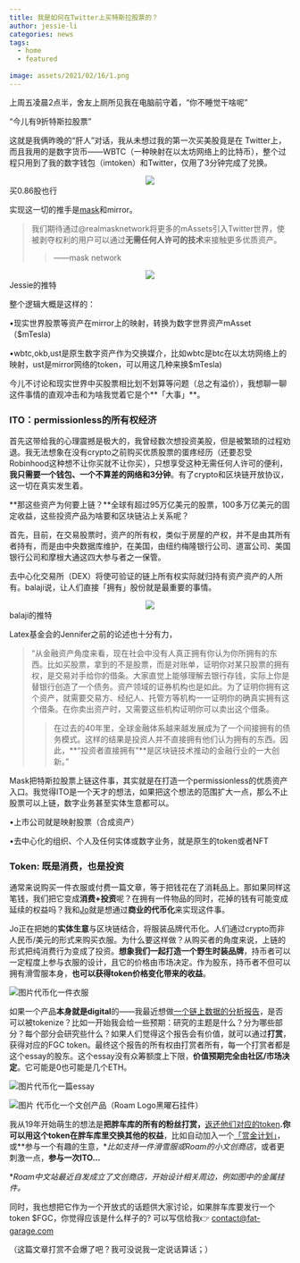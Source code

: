 ```yaml
---
title: 我是如何在Twitter上买特斯拉股票的？
author: jessie-li
categories: news
tags:
  - home
  - featured
 
image: assets/2021/02/16/1.png
---
```

上周五凌晨2点半，舍友上厕所见我在电脑前守着，“你不睡觉干啥呢”

“今儿有9折特斯拉股票”

这就是我俩昨晚的“肝人”对话，我从未想过我的第一次买美股竟是在 Twitter上，而且我用的是数字货币——WBTC（一种映射在以太坊网络上的比特币），整个过程只用到了我的数字钱包（imtoken）和Twitter，仅用了3分钟完成了兑换。

<div align=center><img src="/assets/2021/02/16/2.png"/></div>
买0.86股也行

实现这一切的推手是[mask](http://mp.weixin.qq.com/s?__biz=MzU5NjQxNzQ3Mw==&mid=2247485809&idx=2&sn=4ecf26012595f548d7e40a87ce291733&chksm=fe6247dfc915cec98c4559c193563284837261b9f65265bdf8f8fdb9e045aadd9b1c40d3ea68&scene=21#wechat_redirect)和mirror。

>我们期待通过@realmasknetwork将更多的mAssets引入Twitter世界，使被剥夺权利的用户可以通过**无需任何人许可的技术**来接触更多优质资产。
>>——mask network

<div align=center><img src="/assets/2021/02/16/3.png"/></div>Jessie的推特

整个逻辑大概是这样的：

•现实世界股票等资产在mirror上的映射，转换为数字世界资产mAsset（$mTesla)

•wbtc,okb,ust是原生数字资产作为交换媒介，比如wbtc是btc在以太坊网络上的映射，ust是mirror网络的token，可以用这几种来换$mTesla)

今儿不讨论和现实世界中买股票相比划不划算等问题（总之有溢价），我想聊一聊这件事情的直观冲击和为啥我觉着它是个**「大事」**。

### ITO：permissionless的所有权经济

首先这带给我的心理震撼是极大的，我曾经数次想投资美股，但是被繁琐的过程劝退。我无法想象在没有crypto之前购买优质股票的蛋疼经历（还要忍受Robinhood这种想不让你买就不让你买），只想享受这种无需任何人许可的便利，**我只需要一个钱包、一个不算差的网络和3分钟**。有了crypto和区块链开放协议，这一切在真实发生着。

**那这些资产为何要上链？**全球有超过95万亿美元的股票，100多万亿美元的固定收益，这些投资产品为啥要和区块链沾上关系呢？

首先，目前，在交易股票时，资产的所有权，类似于房屋的产权，并不是由其所有者持有，而是由中央数据库维护，在美国，由纽约梅隆银行公司、道富公司、美国银行公司和摩根大通这四大参与者之一保管。

去中心化交易所（DEX）将使可验证的链上所有权实际就归持有资产资产的人所有。balaji说，让人们直接「拥有」股份就是最重要的事情。

<div align=center><img src="/assets/2021/02/16/4.png"/></div>balaji的推特

Latex基金会的Jennifer之前的论述也十分有力，

>“从金融资产角度来看，现在社会中没有人真正拥有你认为你所拥有的东西。比如买股票，拿到的不是股票，而是对账单，证明你对某只股票的拥有权，是交易对手给你的借条。大家直觉上能够理解去银行存钱，实际上你是替银行创造了一个债务。资产领域的证券机构也是如此。为了证明你拥有这个资产，就需要交易方、经纪人、托管方等机构一一证明你的确真实拥有这个借条。在你卖出资产时，又需要这些机构证明你可以卖出这个借条。
>>在过去的40年里，全球金融体系越来越发展成为了一个间接拥有的债务模式。这样的结果是投资人并不直接拥有他们认为拥有的东西。因此，**“投资者直接拥有”**是区块链技术推动的金融行业的一大创新。”

Mask把特斯拉股票上链这件事，其实就是在打造一个permissionless的优质资产入口。我觉得ITO是一个天才的想法，如果把这个想法的范围扩大一点，那么不止股票可以上链，数字业务甚至实体生意都可以。

•上市公司就是映射股票（合成资产）

•去中心化的组织、个人及任何实体或数字业务，就是原生的token或者NFT

### Token: 既是消费，也是投资

通常来说购买一件衣服或付费一篇文章，等于把钱花在了消耗品上。那如果同样这笔钱，我们把它变成**消费+投资**呢？在拥有一件物品的同时，花掉的钱有可能变成延续的权益吗？我和[Jo](https://mp.weixin.qq.com/s?__biz=Mzg5MjExMTYyOQ==&mid=2247483908&idx=1&sn=a05d4d5d1e329437605f76ff8e55b93d&scene=21#wechat_redirect)就是想通过**商业的代币化**来实现这件事。

Jo正在把她的**实体生意**与区块链结合，将服装品牌代币化。人们通过crypto而非人民币/美元的形式来购买衣服。为什么要这样做？从购买者的角度来说，上链的形式把纯消费行为变成了投资。**想象我们一起打造一个野生时装品牌**，持币者可以一定程度上参与衣服的设计，且它的价格由市场决定。作为股东，持币者不但可以拥有滑雪服本身，**也可以获得token价格变化带来的收益**。

![图片](/assets/2021/02/16/5.png)代币化一件衣服

如果一个产品**本身就是digital**的——我最近想做[一个链上数据的分析报告](http://mp.weixin.qq.com/s?__biz=MzU5NjQxNzQ3Mw==&mid=2247485912&idx=1&sn=731321ae4c7c96e99da9af364ce7fbc6&chksm=fe624776c915ce609da3dc875d1b842e9aed4bfdf3812bdc4460a3b5290321994cc1df7dd0c4&scene=21#wechat_redirect)，是否可以被tokenize？比如一开始我会给一些预期：研究的主题是什么？分为哪些部分？每个部分会研究些什么？如果人们觉得这个报告会有价值，就可以通过**打赏**，获得对应的FGC token。最终这个报告的所有权由打赏者所有，每一个打赏者都是这个essay的股东。这个essay没有众筹额度上下限，**价值预期完全由社区/市场决定**。它可能是0也可能是几个ETH。

![图片](/assets/2021/02/16/6.png)代币化一篇essay

![图片](/assets/2021/02/16/7.gif)
代币化一个文创产品（Roam Logo黑曜石挂件）

我从19年开始萌生的想法是**把胖车库的所有的粉丝打赏，**[返还他们对应的token](http://mp.weixin.qq.com/s?__biz=MzU5NjQxNzQ3Mw==&mid=2247484688&idx=1&sn=68259a6b9e3994f8f565127948be90c8&chksm=fe624bbec915c2a84040a20a3060b1f03d6c1bb3d5d032c2c25b262dc248b84dcb0abb400838&scene=21#wechat_redirect)**.**你可以用这个token在胖车库里**交换其他的权益**，比如自动加入一个[「赏金计划」](http://mp.weixin.qq.com/s?__biz=MzU5NjQxNzQ3Mw==&mid=2247485809&idx=1&sn=5cd2dc98707f38ddfd0b5c93d6771cd5&chksm=fe6247dfc915cec9152693b2ed3db5b212a97dd85e73af874474d2259a9d81ade550d2ff59d4&scene=21#wechat_redirect)，或**参与一个有趣的生意，**比如支持一件滑雪服或Roam的小文创商店*，或者更刺激一点，**参与一次ITO...**

**Roam中文站最近自发成立了文创商店，开始设计相关周边，例如图中的金属挂件。*

同时，我也想把它作为一个开放式的话题供大家讨论，如果胖车库要发行一个token $FGC，你觉得应该是什么样子的? 可以写信给我👉 contact@fat-garage.com

（这篇文章打赏不会爆了吧？我可没说我一定说话算话；）

